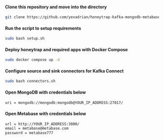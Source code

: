 #### Clone this repository and move into the directory
```bash
git clone https://github.com/yevadrian/honeytrap-kafka-mongodb-metabase && cd honeytrap-kafka-mongodb-metabase
```

#### Run the script to setup requirements
```bash
sudo bash setup.sh
```

#### Deploy honeytrap and required apps with Docker Compose
```bash
sudo docker compose up -d
```

#### Configure source and sink connectors for Kafka Connect
```bash
sudo bash connectors.sh
```

#### Open MongoDB with credentials below
```txt
uri = mongodb://mongodb:mongodb@YOUR_IP_ADDRESS:27017/
```

#### Open Metabase with credentials below
```txt
url = http://YOUR_IP_ADDRESS:3000/
email = metabase@metabase.com
password = metabase777
```